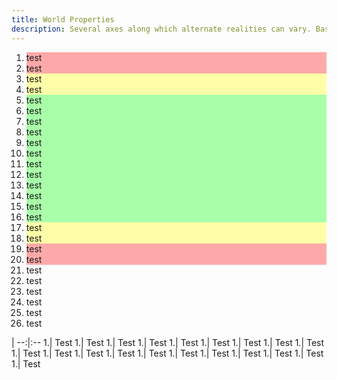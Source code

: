 ```yaml
---
title: World Properties
description: Several axes along which alternate realities can vary. Based on an appendix from the old Manual of the Planes
---
```


<style>
tr:nth-child(n+1):nth-child(-n+20) {background-color: #ff000055;}
tr:nth-child(n+3):nth-child(-n+18) {background-color: #ffff0055;}
tr:nth-child(n+5):nth-child(-n+16) {background-color: #00ff0055;}
li:nth-child(n+1):nth-child(-n+20) {background-color: #ff000055;}
li:nth-child(n+3):nth-child(-n+18) {background-color: #ffff0055;}
li:nth-child(n+5):nth-child(-n+16) {background-color: #00ff0055;}
</style>





1. test
1. test
1. test
1. test
1. test
1. test
1. test
1. test
1. test
1. test
1. test
1. test
1. test
1. test
1. test
1. test
1. test
1. test
1. test
1. test
1. test
1. test
1. test
1. test
1. test
1. test









 |
--:|:--
1.| Test
1.| Test
1.| Test
1.| Test
1.| Test
1.| Test
1.| Test
1.| Test
1.| Test
1.| Test
1.| Test
1.| Test
1.| Test
1.| Test
1.| Test
1.| Test
1.| Test
1.| Test
1.| Test
1.| Test
